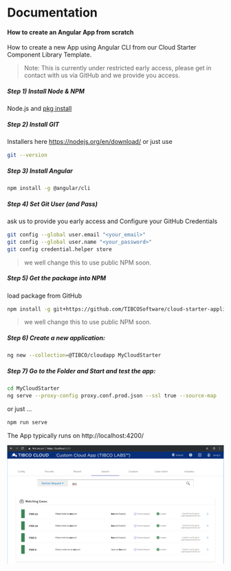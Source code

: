 # Documentation 
#### How to create an Angular App from scratch
How to create a new App using Angular CLI from our Cloud Starter Component Library Template.

> Note: This is currently under restricted early access, please get in contact with us via GitHub and we provide you access.

##### Step 1) Install Node & NPM
Node.js and [pkg install ](https://www.npmjs.com/get-npm)

##### Step 2) Install GIT
Installers here https://nodejs.org/en/download/ or just use

```bash
git --version
```

##### Step 3) Install Angular

```bash
npm install -g @angular/cli
```

##### Step 4) Set Git User (and Pass)
ask us to provide you early access and Configure your GitHub Credentials

```bash
git config --global user.email "<your_email>"
git config --global user.name "<your_password>"
git config credential.helper store
```

> we well change this to use public NPM soon.

##### Step 5) Get the package into NPM
load package from GitHub

```bash
npm install -g git+https://github.com/TIBCOSoftware/cloud-starter-application-template.git
```

> we well change this to use public NPM soon.

##### Step 6) Create a new application:

```bash
ng new --collection=@TIBCO/cloudapp MyCloudStarter
```

##### Step 7) Go to the Folder and Start and test the app:

```bash
cd MyCloudStarter
ng serve --proxy-config proxy.conf.prod.json --ssl true --source-map
```

or just ...

```bash
npm run serve
```

The App typically runs on http://localhost:4200/

![alt-text](MyFirstApp.png "early Showcase App Screenshot")

